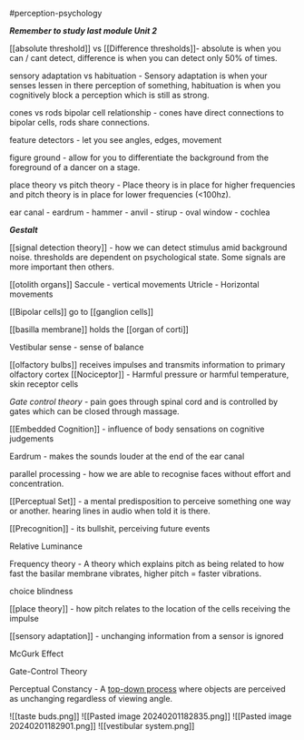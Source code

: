 #perception-psychology 

***Remember to study last module Unit 2***

[[absolute threshold]] vs [[Difference thresholds]]- absolute is when you can / cant detect, difference is when you can detect only 50% of times.

sensory adaptation vs habituation - Sensory adaptation is when your senses lessen in there perception of something, habituation is when you cognitively block a perception which is still as strong.

cones vs rods bipolar cell relationship - cones have direct connections to bipolar cells, rods share connections.

feature detectors - let you see angles, edges, movement

figure ground - allow for you to differentiate the background from the foreground of a dancer on a stage.

place theory vs pitch theory - Place theory is in place for higher frequencies and pitch theory is in place for lower frequencies (<100hz).

ear canal - eardrum - hammer - anvil - stirup - oval window - cochlea

***Gestalt***

[[signal detection theory]] - how we can detect stimulus amid background noise. thresholds are dependent on psychological state. Some signals are more important then others. 

[[otolith organs]]
Saccule - vertical movements
Utricle - Horizontal movements

[[Bipolar cells]] go to [[ganglion cells]]

[[basilla membrane]] holds the [[organ of corti]]

Vestibular sense - sense of balance

[[olfactory bulbs]] receives impulses and transmits information to primary olfactory cortex
[[Nociceptor]] - Harmful pressure or harmful temperature, skin receptor cells

*Gate control theory* - pain goes through spinal cord and is controlled by gates which can be closed through massage.

[[Embedded Cognition]] - influence of body sensations on cognitive judgements

Eardrum - makes the sounds louder at the end of the ear canal

parallel processing - how we are able to recognise faces without effort and concentration.

[[Perceptual Set]] - a mental predisposition to perceive something one way or another. hearing lines in audio when told it is there.

[[Precognition]] - its bullshit, perceiving future events

Relative Luminance

Frequency theory - A theory which explains pitch as being related to how fast the basilar membrane vibrates, higher pitch = faster vibrations.

choice blindness

[[place theory]] - how pitch relates to the location of the cells receiving the impulse

[[sensory adaptation]] - unchanging information from a sensor is ignored

McGurk Effect

Gate-Control Theory

Perceptual Constancy - A [top-down process](app://obsidian.md/Top-down%20Processing) where objects are perceived as unchanging regardless of viewing angle.

![[taste buds.png]]
![[Pasted image 20240201182835.png]]
![[Pasted image 20240201182901.png]]
![[vestibular system.png]]